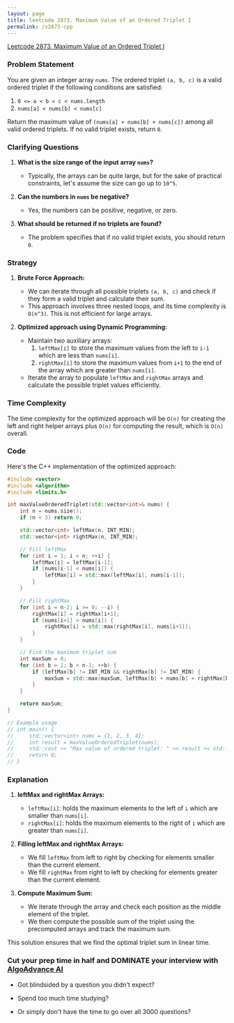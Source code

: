 ```yaml
---
layout: page
title: leetcode 2873. Maximum Value of an Ordered Triplet I
permalink: /s2873-cpp
---
```

[Leetcode 2873. Maximum Value of an Ordered Triplet I](https://algoadvance.github.io/algoadvance/l2873)
### Problem Statement

You are given an integer array `nums`. The ordered triplet `(a, b, c)` is a valid ordered triplet if the following conditions are satisfied:
1. `0 <= a < b < c < nums.length`
2. `nums[a] < nums[b] < nums[c]`

Return the maximum value of `(nums[a] + nums[b] + nums[c])` among all valid ordered triplets. If no valid triplet exists, return `0`.

### Clarifying Questions

1. **What is the size range of the input array `nums`?**
   - Typically, the arrays can be quite large, but for the sake of practical constraints, let's assume the size can go up to `10^5`.

2. **Can the numbers in `nums` be negative?**
   - Yes, the numbers can be positive, negative, or zero.

3. **What should be returned if no triplets are found?**
   - The problem specifies that if no valid triplet exists, you should return `0`.

### Strategy

1. **Brute Force Approach:**
   - We can iterate through all possible triplets `(a, b, c)` and check if they form a valid triplet and calculate their sum.
   - This approach involves three nested loops, and its time complexity is `O(n^3)`. This is not efficient for large arrays.

2. **Optimized approach using Dynamic Programming:**
   - Maintain two auxiliary arrays:
     1. `leftMax[i]` to store the maximum values from the left to `i-1` which are less than `nums[i]`.
     2. `rightMax[i]` to store the maximum values from `i+1` to the end of the array which are greater than `nums[i]`.
   - Iterate the array to populate `leftMax` and `rightMax` arrays and calculate the possible triplet values efficiently.

### Time Complexity

The time complexity for the optimized approach will be `O(n)` for creating the left and right helper arrays plus `O(n)` for computing the result, which is `O(n)` overall.

### Code

Here's the C++ implementation of the optimized approach:

```cpp
#include <vector>
#include <algorithm>
#include <limits.h>

int maxValueOrderedTriplet(std::vector<int>& nums) {
    int n = nums.size();
    if (n < 3) return 0;

    std::vector<int> leftMax(n, INT_MIN);
    std::vector<int> rightMax(n, INT_MIN);

    // Fill leftMax
    for (int i = 1; i < n; ++i) {
        leftMax[i] = leftMax[i-1];
        if (nums[i-1] < nums[i]) {
            leftMax[i] = std::max(leftMax[i], nums[i-1]);
        }
    }

    // Fill rightMax
    for (int i = n-2; i >= 0; --i) {
        rightMax[i] = rightMax[i+1];
        if (nums[i+1] > nums[i]) {
            rightMax[i] = std::max(rightMax[i], nums[i+1]);
        }
    }

    // Find the maximum triplet sum
    int maxSum = 0;
    for (int b = 1; b < n-1; ++b) {
        if (leftMax[b] != INT_MIN && rightMax[b] != INT_MIN) {
            maxSum = std::max(maxSum, leftMax[b] + nums[b] + rightMax[b]);
        }
    }

    return maxSum;
}

// Example usage
// int main() {
//     std::vector<int> nums = {1, 2, 3, 4};
//     int result = maxValueOrderedTriplet(nums);
//     std::cout << "Max value of ordered triplet: " << result << std::endl;
//     return 0;
// }
```

### Explanation

1. **leftMax and rightMax Arrays:**
   - `leftMax[i]`: holds the maximum elements to the left of `i` which are smaller than `nums[i]`.
   - `rightMax[i]`: holds the maximum elements to the right of `i` which are greater than `nums[i]`.

2. **Filling leftMax and rightMax Arrays:**
   - We fill `leftMax` from left to right by checking for elements smaller than the current element.
   - We fill `rightMax` from right to left by checking for elements greater than the current element.

3. **Compute Maximum Sum:**
   - We iterate through the array and check each position as the middle element of the triplet.
   - We then compute the possible sum of the triplet using the precomputed arrays and track the maximum sum.

This solution ensures that we find the optimal triplet sum in linear time.


### Cut your prep time in half and DOMINATE your interview with [AlgoAdvance AI](https://algoAdvance.com)

- Got blindsided by a question you didn't expect?

- Spend too much time studying?

- Or simply don't have the time to go over all 3000 questions?

